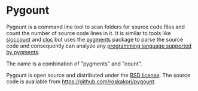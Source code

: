 # Pygount

Pygount is a command line tool to scan folders for source code files and count the number of source code lines in it. It is similar to tools like [sloccount](http://www.dwheeler.com/sloccount/) and [cloc](http://cloc.sourceforge.net/) but uses the [pygments](http://pygments.org/) package to parse the source code and consequently can analyze any [programming language supported by pygments](http://pygments.org/languages/).

The name is a combination of "pygments" and "count".

Pygount is open source and distributed under the [BSD license](https://opensource.org/licenses/BSD-3-Clause). The source code is available from <https://github.com/roskakori/pygount>.
